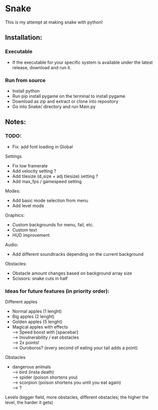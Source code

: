 # Snake

This is my attempt at making snake with python!  

## Installation:  

### Executable  
- If the executable for your specific system is available under the latest release, download and run it.  

### Run from source
- Install python  
- Run pip install pygame on the terminal to install pygame  
- Download as zip and extract or clone into repository
- Go into Snake/ directory and run Main.py

## Notes:

### TODO:
- Fix: add font loading in Global

Settings  
- Fix low framerate
- Add velocity setting ?
- Add tilesize (d_size + adj tilesize) setting ?
- Add max_fps / gamespeed setting

Modes:  
- Add basic mode selection from menu 
- Add level mode

Graphics:  
- Custom backgrounds for menu, fail, etc.  
- Custom text  
- HUD improvement

Audio:  
- Add different soundtracks depending on the current background  
  
Obstacles:  
- Obstacle amount changes based on background array size
- Scissors: snake cuts in half

### Ideas for future features (in priority order):   
Different apples  
- Normal apples (1 lenght)
- Big apples (2 lenght)
- Golden apples (5 lenght)
- Magical apples with effects  
            --> Speed boost with [spacebar]  
            --> Invulnerability / eat obstacles  
            --> 2x points!  
            --> Ouroboros? (every second of eating your tail adds a point)  

Obstacles
- dangerous animals  
            --> bird (insta death)  
            --> spider (poison shortens you)  
            --> scorpion (poison shortens you until you eat again)  
            --> ?  

Levels (bigger field, more obstacles, different obstacles; the higher the level, the harder it gets)

